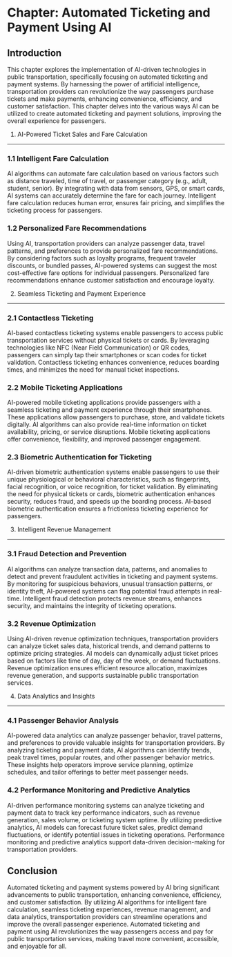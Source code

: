 Chapter: Automated Ticketing and Payment Using AI
=================================================

Introduction
------------

This chapter explores the implementation of AI-driven technologies in public transportation, specifically focusing on automated ticketing and payment systems. By harnessing the power of artificial intelligence, transportation providers can revolutionize the way passengers purchase tickets and make payments, enhancing convenience, efficiency, and customer satisfaction. This chapter delves into the various ways AI can be utilized to create automated ticketing and payment solutions, improving the overall experience for passengers.

1. AI-Powered Ticket Sales and Fare Calculation
-----------------------------------------------

### 1.1 Intelligent Fare Calculation

AI algorithms can automate fare calculation based on various factors such as distance traveled, time of travel, or passenger category (e.g., adult, student, senior). By integrating with data from sensors, GPS, or smart cards, AI systems can accurately determine the fare for each journey. Intelligent fare calculation reduces human error, ensures fair pricing, and simplifies the ticketing process for passengers.

### 1.2 Personalized Fare Recommendations

Using AI, transportation providers can analyze passenger data, travel patterns, and preferences to provide personalized fare recommendations. By considering factors such as loyalty programs, frequent traveler discounts, or bundled passes, AI-powered systems can suggest the most cost-effective fare options for individual passengers. Personalized fare recommendations enhance customer satisfaction and encourage loyalty.

2. Seamless Ticketing and Payment Experience
--------------------------------------------

### 2.1 Contactless Ticketing

AI-based contactless ticketing systems enable passengers to access public transportation services without physical tickets or cards. By leveraging technologies like NFC (Near Field Communication) or QR codes, passengers can simply tap their smartphones or scan codes for ticket validation. Contactless ticketing enhances convenience, reduces boarding times, and minimizes the need for manual ticket inspections.

### 2.2 Mobile Ticketing Applications

AI-powered mobile ticketing applications provide passengers with a seamless ticketing and payment experience through their smartphones. These applications allow passengers to purchase, store, and validate tickets digitally. AI algorithms can also provide real-time information on ticket availability, pricing, or service disruptions. Mobile ticketing applications offer convenience, flexibility, and improved passenger engagement.

### 2.3 Biometric Authentication for Ticketing

AI-driven biometric authentication systems enable passengers to use their unique physiological or behavioral characteristics, such as fingerprints, facial recognition, or voice recognition, for ticket validation. By eliminating the need for physical tickets or cards, biometric authentication enhances security, reduces fraud, and speeds up the boarding process. AI-based biometric authentication ensures a frictionless ticketing experience for passengers.

3. Intelligent Revenue Management
---------------------------------

### 3.1 Fraud Detection and Prevention

AI algorithms can analyze transaction data, patterns, and anomalies to detect and prevent fraudulent activities in ticketing and payment systems. By monitoring for suspicious behaviors, unusual transaction patterns, or identity theft, AI-powered systems can flag potential fraud attempts in real-time. Intelligent fraud detection protects revenue streams, enhances security, and maintains the integrity of ticketing operations.

### 3.2 Revenue Optimization

Using AI-driven revenue optimization techniques, transportation providers can analyze ticket sales data, historical trends, and demand patterns to optimize pricing strategies. AI models can dynamically adjust ticket prices based on factors like time of day, day of the week, or demand fluctuations. Revenue optimization ensures efficient resource allocation, maximizes revenue generation, and supports sustainable public transportation services.

4. Data Analytics and Insights
------------------------------

### 4.1 Passenger Behavior Analysis

AI-powered data analytics can analyze passenger behavior, travel patterns, and preferences to provide valuable insights for transportation providers. By analyzing ticketing and payment data, AI algorithms can identify trends, peak travel times, popular routes, and other passenger behavior metrics. These insights help operators improve service planning, optimize schedules, and tailor offerings to better meet passenger needs.

### 4.2 Performance Monitoring and Predictive Analytics

AI-driven performance monitoring systems can analyze ticketing and payment data to track key performance indicators, such as revenue generation, sales volume, or ticketing system uptime. By utilizing predictive analytics, AI models can forecast future ticket sales, predict demand fluctuations, or identify potential issues in ticketing operations. Performance monitoring and predictive analytics support data-driven decision-making for transportation providers.

Conclusion
----------

Automated ticketing and payment systems powered by AI bring significant advancements to public transportation, enhancing convenience, efficiency, and customer satisfaction. By utilizing AI algorithms for intelligent fare calculation, seamless ticketing experiences, revenue management, and data analytics, transportation providers can streamline operations and improve the overall passenger experience. Automated ticketing and payment using AI revolutionizes the way passengers access and pay for public transportation services, making travel more convenient, accessible, and enjoyable for all.
